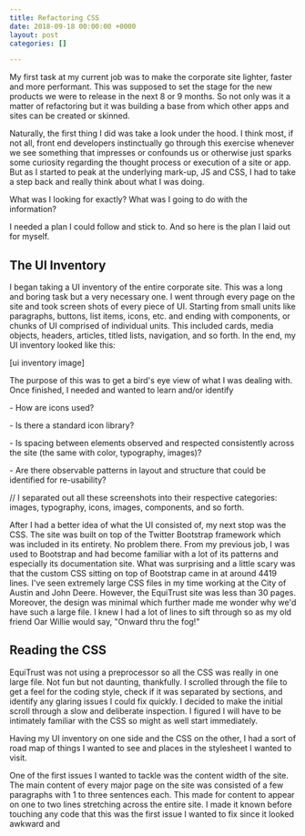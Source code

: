 ```yaml
---
title: Refactoring CSS
date: 2018-09-18 00:00:00 +0000
layout: post
categories: []

---
```

My first task at my current job was to make the corporate site lighter, faster and more performant. This was supposed to set the stage for the new products we were to release in the next 8 or 9 months. So not only was it a matter of refactoring but it was building a base from which other apps and sites can be created or skinned.

Naturally, the first thing I did was take a look under the hood. I think most, if not all, front end developers instinctually go through this exercise whenever we see something that impresses or confounds us or otherwise just sparks some curiosity regarding the thought process or execution of a site or app. But as I started to peak at the underlying mark-up, JS and CSS, I had to take a step back and really think about what I was doing.

What was I looking for exactly? What was I going to do with the information?

I needed a plan I could follow and stick to. And so here is the plan I laid out for myself.

## The UI Inventory

I began taking a UI inventory of the entire corporate site. This was a long and boring task but a very necessary one. I went through every page on the site and took screen shots of every piece of UI. Starting from small units like paragraphs, buttons, list items, icons, etc. and ending with components, or chunks of UI comprised of individual units. This included cards, media objects, headers, articles, titled lists, navigation, and so forth. In the end, my UI inventory looked like this:

\[ui inventory image\]

The purpose of this was to get a bird's eye view of what I was dealing with. Once finished, I needed and wanted to learn and/or identify

\-    How are icons used?

\-    Is there a standard icon library?

\-    Is spacing between elements observed and respected consistently across the site (the same with color, typography, images)?

\-    Are there observable patterns in layout and structure that could be identified for re-usability?

// I separated out all these screenshots into their respective categories: images, typography, icons, images, components, and so forth.

After I had a better idea of what the UI consisted of, my next stop was the CSS. The site was built on top of the Twitter Bootstrap framework which was included in its entirety. No problem there. From my previous job, I was used to Bootstrap and had become familiar with a lot of its patterns and especially its documentation site. What was surprising and a little scary was that the custom CSS sitting on top of Bootstrap came in at around 4419 lines. I've seen extremely large CSS files in my time working at the City of Austin and John Deere. However, the EquiTrust site was less than 30 pages. Moreover, the design was minimal which further made me wonder why we'd have such a large file. I knew I had a lot of lines to sift through so as my old friend Oar Willie would say, "Onward thru the fog!"

## Reading the CSS

EquiTrust was not using a preprocessor so all the CSS was really in one large file. Not fun but not daunting, thankfully. I scrolled through the file to get a feel for the coding style, check if it was separated by sections, and identify any glaring issues I could fix quickly. I decided to make the initial scroll through a slow and deliberate inspection. I figured I will have to be intimately familiar with the CSS so might as well start immediately.

Having my UI inventory on one side and the CSS on the other, I had a sort of road map of things I wanted to see and places in the stylesheet I wanted to visit.

One of the first issues I wanted to tackle was the content width of the site. The main content of every major page on the site was consisted of a few paragraphs with 1 to three sentences each. This made for content to appear on one to two lines stretching across the entire site. I made it known before touching any code that this was the first issue I wanted to fix since it looked awkward and